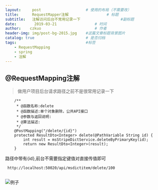 ```yaml
---
layout:     post   				    # 使用的布局（不需要改）
title:      RequestMapper注解 				# 标题 
subtitle:   注解访问后台不常用记录一下                  #副标题
date:        2019-03-21 				# 时间
author:    czkuo 						# 作者
header-img: img/post-bg-2015.jpg 	#这篇文章标题背景图片
catalog: true 						# 是否归档
tags:								#标签
    - RequestMapping
    - spring
    - 注解
---
```



## @RequestMapping注解

>做用户项目后台请求路径之前不是很常用记录一下

```
    /**
     * @函数名称:delete
     * @函数描述:单个对象删除，公共API接口
     * @参数与返回说明:
     * @算法描述:
     */
    @PostMapping("/delete/{id}")
    protected ResultDto<Integer> delete(@PathVariable String id) {
        int result = msStripeDictService.deleteByPrimaryKey(id);
        return new ResultDto<Integer>(result);
    }
```

路径中带有{id},前台不需要指定键值对直接传值即可


```
 http://localhost:50020/api/msdictitem/delete/100
 
```

![例子](https://czkuo.github.io/postimages/201904025.png)
